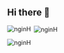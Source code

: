 ## Hi there 👋

<p><img align="left" src="https://github-readme-stats.vercel.app/api/top-langs?username=nginH&show_icons=true&locale=en&layout=compact" alt="nginH" /></p>

<p>&nbsp;<img align="center" src="https://github-readme-stats.vercel.app/api?username=nginH&show_icons=true&locale=en" alt="nginH" /></p>

<p><img align="center" src="https://github-readme-streak-stats.herokuapp.com/?user=nginH&" alt="nginH" /></p>
